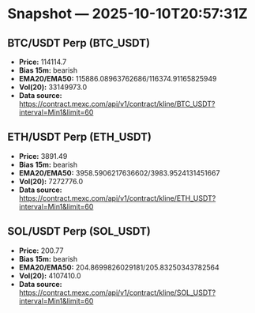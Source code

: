 # Snapshot — 2025-10-10T20:57:31Z

## BTC/USDT Perp (BTC_USDT)
- **Price:** 114114.7
- **Bias 15m:** bearish
- **EMA20/EMA50:** 115886.08963762686/116374.91165825949
- **Vol(20):** 33149973.0
- **Data source:** https://contract.mexc.com/api/v1/contract/kline/BTC_USDT?interval=Min1&limit=60

## ETH/USDT Perp (ETH_USDT)
- **Price:** 3891.49
- **Bias 15m:** bearish
- **EMA20/EMA50:** 3958.5906217636602/3983.9524131451667
- **Vol(20):** 7272776.0
- **Data source:** https://contract.mexc.com/api/v1/contract/kline/ETH_USDT?interval=Min1&limit=60

## SOL/USDT Perp (SOL_USDT)
- **Price:** 200.77
- **Bias 15m:** bearish
- **EMA20/EMA50:** 204.8699826029181/205.83250343782564
- **Vol(20):** 4107410.0
- **Data source:** https://contract.mexc.com/api/v1/contract/kline/SOL_USDT?interval=Min1&limit=60
